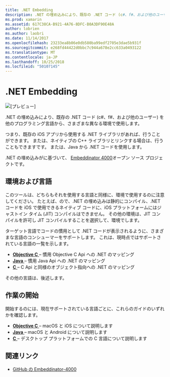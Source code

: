 ```yaml
---
title: .NET Embedding
description: .NET の埋め込みにより、既存の .NET コード (c#、f#、および他のユーザー) 他のプログラミング言語で記述されたコードによって使用されます。
ms.prod: xamarin
ms.assetid: 617C38CA-B921-4A76-8DFC-B0A3DF90E48A
author: lobrien
ms.author: laobri
ms.date: 11/14/2017
ms.openlocfilehash: 23233ea8b06e0db580ba99edf2705e3dae5b931f
ms.sourcegitcommit: e268fd44422d0bbc7c944a678e2cc633a0493122
ms.translationtype: MT
ms.contentlocale: ja-JP
ms.lasthandoff: 10/25/2018
ms.locfileid: "50107145"
---
```

# <a name="net-embedding"></a>.NET Embedding

![[プレビュー]](~/media/shared/preview.png)

.NET の埋め込みにより、既存の .NET コード (c#、f#、および他のユーザー) を他のプログラミング言語から、さまざまな異なる環境で使用します。

つまり、既存の iOS アプリから使用する .NET ライブラリがあれば、行うことができます。   または、ネイティブの C++ ライブラリとリンクする場合は、行うこともできますです。   または、Java から .NET コードを使用します。

.NET の埋め込みがに基づいて、 [Embeddinator 4000](https://github.com/mono/Embeddinator-4000)オープン ソース プロジェクトです。

## <a name="environments-and-languages"></a>環境および言語

このツールは、どちらもそれを使用する言語と同様に、環境で使用するのに注意してください。   たとえば、ので、.NET の埋め込みは静的にコンパイル、.NET コードを iOS で使用できるネイティブ コードに、iOS プラットフォームにはジャストイン タイム (JIT) コンパイルはできません。  その他の環境は、JIT コンパイルを許可し JIT コンパイルすることを選択して、環境でします。

ターゲット言語でコードの慣用として .NET コードが表示されるように、さまざまな言語のコンシューマーをサポートします。   これは、現時点ではサポートされている言語の一覧を示します。

- [**Objective C** ](objective-c/index.md) – 慣用 Objective C Api への .NET のマッピング
- [**Java** ](android/index.md) – 慣用 Java Api への .NET のマッピング
- [**C** ](get-started/c.md) – C Api と同様のオブジェクト指向への .NET のマッピング

その他の言語は、後述します。

## <a name="getting-started"></a>作業の開始

開始するのには、現在サポートされている言語ごとに、これらのガイドのいずれかを確認します。

- [**Objective C** ](get-started/objective-c/index.md) – macOS と iOS について説明します
- [**Java** ](get-started/java/index.md) – macOS と Android について説明します
- [**C** ](get-started/c.md) – デスクトップ プラットフォームでの C 言語について説明します

## <a name="related-links"></a>関連リンク

- [GitHub の Embeddinator-4000](https://github.com/mono/Embeddinator-4000)
